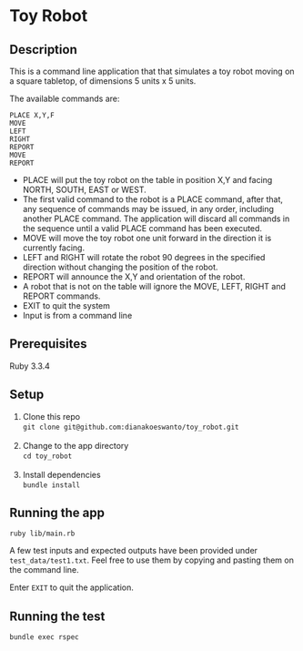 # Toy Robot

## Description

This is a command line application that that simulates a toy robot moving on a square tabletop, of dimensions 5 units x 5 units.

The available commands are:
```plain
PLACE X,Y,F
MOVE
LEFT
RIGHT
REPORT
MOVE
REPORT
```

- PLACE will put the toy robot on the table in position X,Y and facing NORTH, SOUTH, EAST or WEST.
- The first valid command to the robot is a PLACE command, after that, any sequence of commands may be issued, in any order, including another PLACE command. The application will discard all commands in the sequence until a valid PLACE command has been executed.
- MOVE will move the toy robot one unit forward in the direction it is currently facing.
- LEFT and RIGHT will rotate the robot 90 degrees in the specified direction without changing the position of the robot.
- REPORT will announce the X,Y and orientation of the robot.
- A robot that is not on the table will ignore the MOVE, LEFT, RIGHT and REPORT commands.
- EXIT to quit the system
- Input is from a command line


## Prerequisites

Ruby 3.3.4

## Setup

1. Clone this repo<br />`git clone git@github.com:dianakoeswanto/toy_robot.git`<br /><br />
2. Change to the app directory<br />`cd toy_robot`<br /><br />
3. Install dependencies<br />`bundle install`

## Running the app

`ruby lib/main.rb`

A few test inputs and expected outputs have been provided under `test_data/test1.txt`. Feel free to use them by copying and pasting them on the command line.

Enter `EXIT` to quit the application.

## Running the test

`bundle exec rspec`
